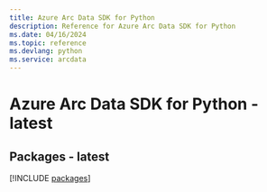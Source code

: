 ```yaml
---
title: Azure Arc Data SDK for Python
description: Reference for Azure Arc Data SDK for Python
ms.date: 04/16/2024
ms.topic: reference
ms.devlang: python
ms.service: arcdata
---
```

# Azure Arc Data SDK for Python - latest
## Packages - latest
[!INCLUDE [packages](arc-data-index.md)]